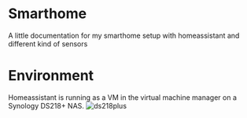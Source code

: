 # Smarthome
A little documentation for my smarthome setup with homeassistant and different kind of sensors
# Environment
Homeassistant is running as a VM in the virtual machine manager on a Synology DS218+ NAS.
![ds218plus](https://user-images.githubusercontent.com/97400963/168780839-812c2bc2-5de0-4bb2-8920-f60c420c6c4a.png)
